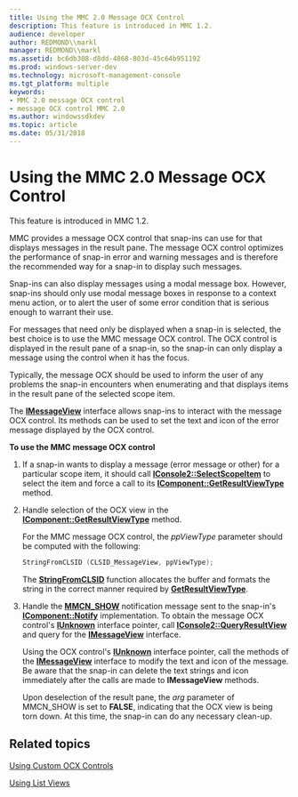 ```yaml
---
title: Using the MMC 2.0 Message OCX Control
description: This feature is introduced in MMC 1.2.
audience: developer
author: REDMOND\\markl
manager: REDMOND\\markl
ms.assetid: bc6db308-d8dd-4868-803d-45c64b951192
ms.prod: windows-server-dev
ms.technology: microsoft-management-console
ms.tgt_platform: multiple
keywords:
- MMC 2.0 message OCX control
- message OCX control MMC 2.0
ms.author: windowssdkdev
ms.topic: article
ms.date: 05/31/2018
---
```


# Using the MMC 2.0 Message OCX Control

This feature is introduced in MMC 1.2.

MMC provides a message OCX control that snap-ins can use for that displays messages in the result pane. The message OCX control optimizes the performance of snap-in error and warning messages and is therefore the recommended way for a snap-in to display such messages.

Snap-ins can also display messages using a modal message box. However, snap-ins should only use modal message boxes in response to a context menu action, or to alert the user of some error condition that is serious enough to warrant their use.

For messages that need only be displayed when a snap-in is selected, the best choice is to use the MMC message OCX control. The OCX control is displayed in the result pane of a snap-in, so the snap-in can only display a message using the control when it has the focus.

Typically, the message OCX should be used to inform the user of any problems the snap-in encounters when enumerating and that displays items in the result pane of the selected scope item.

The [**IMessageView**](/windows/desktop/api/Mmc/nn-mmc-imessageview) interface allows snap-ins to interact with the message OCX control. Its methods can be used to set the text and icon of the error message displayed by the OCX control.

**To use the MMC message OCX control**

1.  If a snap-in wants to display a message (error message or other) for a particular scope item, it should call [**IConsole2::SelectScopeItem**](https://www.bing.com/search?q=**IConsole2::SelectScopeItem**) to select the item and force a call to its [**IComponent::GetResultViewType**](/windows/desktop/api/Mmc/nf-mmc-icomponent-getresultviewtype) method.
2.  Handle selection of the OCX view in the [**IComponent::GetResultViewType**](/windows/desktop/api/Mmc/nf-mmc-icomponent-getresultviewtype) method.

    For the MMC message OCX control, the *ppViewType* parameter should be computed with the following:

    ```C++
    StringFromCLSID (CLSID_MessageView, ppViewType);
    ```

    

    The [**StringFromCLSID**](https://www.bing.com/search?q=**StringFromCLSID**) function allocates the buffer and formats the string in the correct manner required by [**GetResultViewType**](/windows/desktop/api/Mmc/nf-mmc-icomponent-getresultviewtype).

3.  Handle the [**MMCN\_SHOW**](mmcn-show.md) notification message sent to the snap-in's [**IComponent::Notify**](/windows/desktop/api/Mmc/nf-mmc-icomponent-notify) implementation. To obtain the message OCX control's [**IUnknown**](https://msdn.microsoft.com/library/windows/desktop/ms680509) interface pointer, call [**IConsole2::QueryResultView**](https://www.bing.com/search?q=**IConsole2::QueryResultView**) and query for the [**IMessageView**](/windows/desktop/api/Mmc/nn-mmc-imessageview) interface.

    Using the OCX control's [**IUnknown**](https://msdn.microsoft.com/library/windows/desktop/ms680509) interface pointer, call the methods of the [**IMessageView**](/windows/desktop/api/Mmc/nn-mmc-imessageview) interface to modify the text and icon of the message. Be aware that the snap-in can delete the text strings and icon immediately after the calls are made to **IMessageView** methods.

    Upon deselection of the result pane, the *arg* parameter of MMCN\_SHOW is set to **FALSE**, indicating that the OCX view is being torn down. At this time, the snap-in can do any necessary clean-up.

## Related topics

<dl> <dt>

[Using Custom OCX Controls](using-custom-ocx-controls.md)
</dt> <dt>

[Using List Views](using-list-views.md)
</dt> </dl>

 

 




